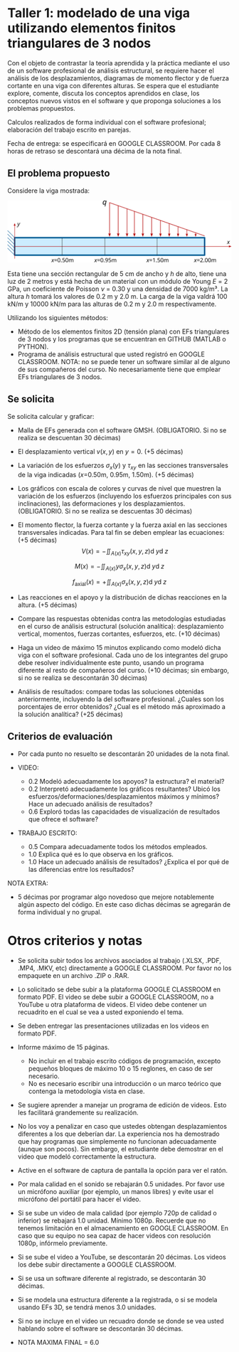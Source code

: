 # Taller 1: modelado de una viga utilizando elementos finitos triangulares de 3 nodos

Con el objeto de contrastar la teoría aprendida y la práctica mediante el uso de un software profesional de análisis estructural, se requiere hacer el análisis de los desplazamientos, diagramas de momento flector y de fuerza cortante en una viga con diferentes alturas. Se espera que el estudiante explore, comente, discuta los conceptos aprendidos en clase, los conceptos nuevos vistos en el software y que proponga soluciones a los problemas propuestos.

Calculos realizados de forma individual con el software profesional; elaboración del trabajo escrito en parejas.

Fecha de entrega: se especificará en GOOGLE CLASSROOM. Por cada 8 horas de retraso se descontará una décima de la nota final.

## El problema propuesto
Considere la viga mostrada:

<img src="figs/viga_2023a.svg" width=800/>

Esta tiene una sección rectangular de 5 cm de ancho y $h$ de alto, tiene una luz de 2 metros y está hecha de un material con un módulo de Young $E$ = 2 GPa, un coeficiente de Poisson $\nu$ = 0.30 y una densidad de 7000 kg/m³. La altura $h$ tomará los valores de 0.2 m y 2.0 m. La carga de la viga valdrá 100 kN/m y 10000 kN/m para las alturas de 0.2 m y 2.0 m respectivamente.

Utilizando los siguientes métodos:
* Método de los elementos finitos 2D (tensión plana) con EFs triangulares de 3 nodos y los programas que se encuentran en GITHUB (MATLAB o PYTHON).
* Programa de análisis estructural que usted registró en GOOGLE CLASSROOM. NOTA: no se puede tener un software similar al de alguno de sus compañeros del curso. No necesariamente tiene que emplear EFs triangulares de 3 nodos.

## Se solicita

Se solicita calcular y graficar:

* Malla de EFs generada con el software GMSH. (OBLIGATORIO. Si no se realiza se descuentan 30 décimas)

* El desplazamiento vertical $v(x,y)$ en $y = 0$. (+5 décimas)

* La variación de los esfuerzos $\sigma_x(y)$ y $\tau_{xy}$ en las secciones transversales de la viga indicadas ($x$=0.50m, 0.95m, 1.50m). (+5 décimas)

* Los gráficos con escala de colores y curvas de nivel que muestren la variación de los esfuerzos (incluyendo los esfuerzos principales con sus inclinaciones), las deformaciones y los desplazamientos. (OBLIGATORIO. Si no se realiza se descuentas 30 décimas)

* El momento flector, la fuerza cortante y la fuerza axial en las secciones transversales indicadas. Para tal fin se deben emplear las ecuaciones: (+5 décimas) 
$$V(x) = - \iint_{A(x)}   \tau_{xy}(x,y,z) \operatorname{d}\! y \operatorname{d}\! z$$

$$M(x) = - \iint_{A(x)} y \sigma_{x}(x,y,z) \operatorname{d}\! y \operatorname{d}\! z$$

$$f_\text{axial}(x) = + \iint_{A(x)}   \sigma_{x}(x,y,z) \operatorname{d}\! y \operatorname{d}\! z$$

* Las reacciones en el apoyo y la distribución de dichas reacciones en la altura. (+5 décimas)

* Compare las respuestas obtenidas contra las metodologías estudiadas en el curso de análisis estructural (solución analítica): desplazamiento vertical, momentos, fuerzas cortantes, esfuerzos, etc. (+10 décimas)

* Haga un video de máximo 15 minutos explicando como modeló dicha viga con el software profesional. Cada uno de los integrantes del grupo debe resolver individualmente este punto, usando un programa diferente al resto de compañeros del curso. (+10 décimas; sin embargo, si no se realiza se descontarán 30 décimas)

* Análisis de resultados: compare todas las soluciones obtenidas anteriormente, incluyendo la del software profesional. ¿Cuales son los porcentajes de error obtenidos? ¿Cual es el método más aproximado a la solución analítica? (+25 décimas)

## Criterios de evaluación
* Por cada punto no resuelto se descontarán 20 unidades de la nota final.

* VIDEO:
  - 0.2 Modeló adecuadamente los apoyos? la estructura? el material?
  - 0.2 Interpretó adecuadamente los gráficos resultantes? Ubicó los esfuerzos/deformaciones/desplazamientos máximos y mínimos? Hace un adecuado análisis de resultados?
  - 0.6 Exploró todas las capacidades de visualización de resultados que ofrece el software?  

* TRABAJO ESCRITO:
  - 0.5 Compara adecuadamente todos los métodos empleados.
  - 1.0 Explica qué es lo que observa en los gráficos.
  - 1.0 Hace un adecuado análisis de resultados? ¿Explica el por qué de las diferencias entre los resultados?

NOTA EXTRA:
* 5 décimas por programar algo novedoso que mejore notablemente algún aspecto del código. En este caso dichas décimas se agregarán de forma individual y no grupal.

# Otros criterios y notas
* Se solicita subir todos los archivos asociados al trabajo (.XLSX, .PDF, .MP4, .MKV, etc) directamente a GOOGLE CLASSROOM. Por favor no los empaquete en un archivo .ZIP o .RAR.

* Lo solicitado se debe subir a la plataforma GOOGLE CLASSROOM en formato PDF. El video se debe subir a GOOGLE CLASSROOM, no a YouTube u otra plataforma de videos. El video debe contener un recuadrito en el cual se vea a usted exponiendo el tema.

* Se deben entregar las presentaciones utilizadas en los videos en formato PDF.

* Informe máximo de 15 páginas.
  * No incluir en el trabajo escrito códigos de programación, excepto pequeños bloques de máximo 10 o 15 reglones, en caso de ser necesario.
  * No es necesario escribir una introducción o un marco teórico que contenga la metodología vista en clase.

* Se sugiere aprender a manejar un programa de edición de videos. Esto les facilitará grandemente su realización.

* No los voy a penalizar en caso que ustedes obtengan desplazamientos diferentes a los que deberían dar. La experiencia nos ha demostrado que hay programas que simplemente no funcionan adecuadamente (aunque son pocos). Sin embargo, el estudiante debe demostrar en el video que modeló correctamente la estructura.

* Active en el software de captura de pantalla la opción para ver el ratón.

* Por mala calidad en el sonido se rebajarán 0.5 unidades. Por favor use un micrófono auxiliar (por ejemplo, un manos libres) y evite usar el micrófono del portátil para hacer el video.

* Si se sube un video de mala calidad (por ejemplo 720p de calidad o inferior) se rebajará 1.0 unidad. Mínimo 1080p. Recuerde que no tenemos limitación en el almacenamiento en GOOGLE CLASSROOM. En caso que su equipo no sea capaz de hacer videos con resolución 1080p, infórmelo previamente.

* Si se sube el video a YouTube, se descontarán 20 décimas. Los videos los debe subir directamente a GOOGLE CLASSROOM.

* Si se usa un software diferente al registrado, se descontarán 30 décimas.

* Si se modela una estructura diferente a la registrada, o si se modela usando EFs 3D, se tendrá menos 3.0 unidades.

* Si no se incluye en el video un recuadro donde se donde se vea usted hablando sobre el software se descontarán 30 décimas.

* NOTA MAXIMA FINAL = 6.0

<!---
  * VIDEO 2 (máximo 20 minutos): en este video se debe hacer una reseña crítica de las capacidades teóricas y las hipótesis fundamentales que hace el programa en cuanto al **ANALISIS DE VIGAS Y PÓRTICOS** (es decir, en cuanto a la matemática interna para el cálculo de desplazamientos, diagramas de momento flector, fuerza cortante, etc). OJO: no es mostrar como se utiliza el software, sino más mirar los manuales de referencia del mismo y mostrar que teorías, hipótesis, suposiciones, capacidades y limitaciones que tiene el programa escogido y que se utilizaron para calcular la viga. Entregar, adicionalmente, el archivo PDF utilizado en la presentación de este video. Se sugiere para la presentación tomar capturas de pantalla de los manuales de referencia del programa en cuestión. OJO: no confunda esto con la información comercial. Lo que se está solicitando está dentro de los manuales de referencia. Algunos ejemplos de buenos análisis son:
     * MIDAS GEN (análisis de vigas): https://www.youtube.com/watch?v=p06pnzg2ZPg
     * STRUSOFT FEM-DESIGN (análisis de losas): https://www.youtube.com/watch?v=xxPzgIl-mEg

Se espera que cada uno lea a fondo el manual del usuario del software. No se queden con los videos de YouTube. En el manual del usuario generalmente existe información importante sobre las hipótesis de modelado que hace cada software.

* VIDEO 2: reseña crítica de las capacidades teóricas y las hipótesis fundamentales que hace el programa en cuanto al análisis de viga (40% = 2.4)
  * 0.8 Hace un recuento de las teorías que soporta el programa, haciendo recortes del manual de referencia del mismo. Explica capacidades de cálculo y teorías que utiliza el software. 
  * 0.8 Explica hipótesis fundamentales y consejos en el modelado según se detalla en el manual del programa; hace una reseña crítica de las capacidades teóricas, las limitaciones y las hipótesis fundamentales que hace el programa en cuanto al análisis de viga
  * 0.8 Hace una reseña crítica de las ventajas/capacidades y limitaciones/suposiciones que hace el programa en cuanto al análisis de vigas y pórticos
--->